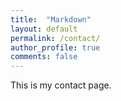 ```yaml
---
title:  "Markdown"
layout: default
permalink: /contact/
author_profile: true
comments: false
---
```


This is my contact page.